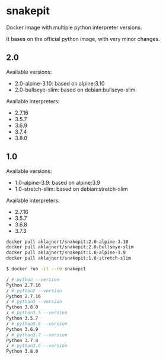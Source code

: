 # snakepit

Docker image with multiple python interpreter versions.

It bases on the official python image, with very minor changes.

## 2.0

Available versions:
- 2.0-alpine-3.10: based on alpine:3.10
- 2.0-bullseye-slim: based on debian:bullseye-slim

Available interpreters:
- 2.7.16
- 3.5.7
- 3.6.9
- 3.7.4
- 3.8.0

## 1.0

Available versions:
- 1.0-alpine-3.9: based on alpine:3.9
- 1.0-stretch-slim: based on debian:stretch-slim

Available interpreters:
- 2.7.16
- 3.5.7
- 3.6.8
- 3.7.3

```bash
docker pull aklajnert/snakepit:2.0-alpine-3.10
docker pull aklajnert/snakepit:2.0-bullseye-slim
docker pull aklajnert/snakepit:1.0-alpine-3.9
docker pull aklajnert/snakepit:1.0-stretch-slim
```

```bash
$ docker run -it --rm snakepit

/ # python --version
Python 2.7.16
/ # python2 --version
Python 2.7.16
/ # python3 --version
Python 3.8.0
/ # python3.5 --version
Python 3.5.7
/ # python3.6 --version
Python 3.6.9
/ # python3.7 --version
Python 3.7.4
/ # python3.8 --version
Python 3.8.0
```

